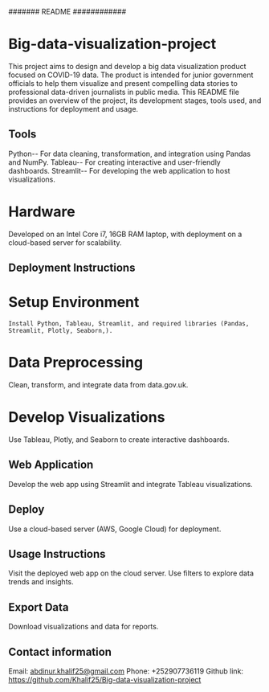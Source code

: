 #######  README ############
# Big-data-visualization-project

This project aims to design and develop a big data visualization product focused on COVID-19 data. The product is intended for junior government officials to help them visualize and present compelling data stories to professional data-driven journalists in public media. This README file provides an overview of the project, its development stages, tools used, and instructions for deployment and usage. 
## Tools
Python-- For data cleaning, transformation, and integration using Pandas and NumPy.
Tableau-- For creating interactive and user-friendly dashboards.
Streamlit-- For developing the web application to host visualizations.

# Hardware
Developed on an Intel Core i7, 16GB RAM laptop, with deployment on a cloud-based server for scalability.

## Deployment Instructions
   # Setup Environment
    Install Python, Tableau, Streamlit, and required libraries (Pandas, Streamlit, Plotly, Seaborn,).
   # Data Preprocessing
   Clean, transform, and integrate data from data.gov.uk.
   # Develop Visualizations
   Use Tableau, Plotly, and Seaborn to create interactive dashboards.
## Web Application
   Develop the web app using Streamlit and integrate Tableau visualizations.
## Deploy
 Use a cloud-based server (AWS, Google Cloud) for deployment.
 ## Usage Instructions
Visit the deployed web app on the cloud server.
Use filters to explore data trends and insights.

## Export Data
Download visualizations and data for reports.

## Contact information
Email: abdinur.khalif25@gmail.com
Phone: +252907736119
Github link: https://github.com/Khalif25/Big-data-visualization-project
